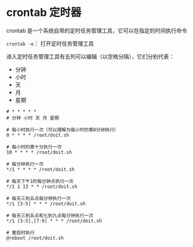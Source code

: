 # crontab 定时器

crontab 是一个系统自带的定时任务管理工具，它可以在指定的时间执行命令

`crontab -e`： 打开定时任务管理工具

进入定时任务管理工具有五列可以编辑（以空格分隔），它们分别代表：

- 分钟
- 小时
- 天
- 月
- 星期

```shell
# * * * * *
# 分钟 小时 天 月 星期

# 每小时执行一次（可以理解为每小时的第0分钟执行）
0 * * * * /root/doit.sh

# 每小时的第十分执行一次
10 * * * * /root/doit.sh

# 每分钟执行一次
*/1 * * * * /root/doit.sh

# 每天下午1的每分钟点执行一次
*/1 1 13 * * /root/doit.sh

# 每天三到五点每分钟执行一次
*/1 [3-5] * * * /root/doit.sh

# 每天三到五点和七到九点每分钟执行一次
*/1 [3-5],[7-9] * * * /root/doit.sh

# 重启时执行
@reboot /root/doit.sh

```